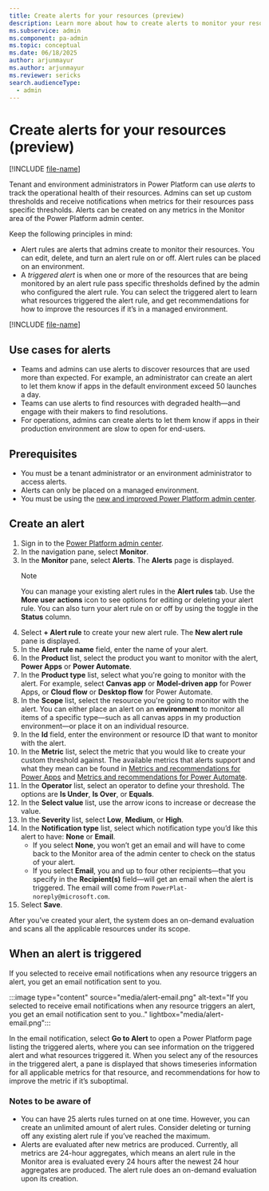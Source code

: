 ```yaml
---
title: Create alerts for your resources (preview)
description: Learn more about how to create alerts to monitor your resources in Power Platform.
ms.subservice: admin
ms.component: pa-admin
ms.topic: conceptual
ms.date: 06/18/2025
author: arjunmayur
ms.author: arjunmayur
ms.reviewer: sericks
search.audienceType: 
  - admin
---
```


# Create alerts for your resources (preview)

[!INCLUDE [file-name](~/../shared-content/shared/preview-includes/preview-banner.md)]

Tenant and environment administrators in Power Platform can use _alerts_ to track the operational health of their resources. Admins can set up custom thresholds and receive notifications when metrics for their resources pass specific thresholds. Alerts can be created on any metrics in the Monitor area of the Power Platform admin center.

Keep the following principles in mind:

- Alert rules are alerts that admins create to monitor their resources. You can edit, delete, and turn an alert rule on or off. Alert rules can be placed on an environment.
- A _triggered alert_ is when one or more of the resources that are being monitored by an alert rule pass specific thresholds defined by the admin who configured the alert rule. You can select the triggered alert to learn what resources triggered the alert rule, and get recommendations for how to improve the resources if it’s in a managed environment. 

[!INCLUDE [file-name](~/../shared-content/shared/preview-includes/preview-note-pp.md)]

## Use cases for alerts
- Teams and admins can use alerts to discover resources that are used more than expected. For example, an administrator can create an alert to let them know if apps in the default environment exceed 50 launches a day.
- Teams can use alerts to find resources with degraded health&mdash;and engage with their makers to find resolutions.
- For operations, admins can create alerts to let them know if apps in their production environment are slow to open for end-users. 

## Prerequisites
-	You must be a tenant administrator or an environment administrator to access alerts. 
-	Alerts can only be placed on a managed environment.
-	You must be using the [new and improved Power Platform admin center](../new-admin-center.md).

## Create an alert 
1. Sign in to the [Power Platform admin center](https://admin.powerplatform.microsoft.com/).
1. In the navigation pane, select **Monitor**.
1. In the **Monitor** pane, select **Alerts**. The **Alerts** page is displayed.
    > [!Note]
    > You can manage your existing alert rules in the **Alert rules** tab. Use the **More user actions** icon to see options for editing or deleting your alert rule. You can also turn your alert rule on or off by using the toggle in the **Status** column.
1. Select **+ Alert rule** to create your new alert rule. The **New alert rule** pane is displayed.
1. In the **Alert rule name** field, enter the name of your alert.
1. In the **Product** list, select the product you want to monitor with the alert, **Power Apps** or **Power Automate**.
1. In the **Product type** list, select what you're going to monitor with the alert. For example, select **Canvas app** or **Model-driven app** for Power Apps, or **Cloud flow** or **Desktop flow** for Power Automate.
1. In the **Scope** list, select the resource you're going to monitor with the alert. You can either place an alert on an **environment** to monitor all items of a specific type&mdash;such as all canvas apps in my production environment&mdash;or place it on an individual resource.
1. In the **Id** field, enter the environment or resource ID that want to monitor with the alert.
1. In the **Metric** list, select the metric that you would like to create your custom threshold against. The available metrics that alerts support and what they mean can be found in [Metrics and recommendations for Power Apps](monitor-power-apps.md) and [Metrics and recommendations for Power Automate](monitor-power-automate.md).
1. In the **Operator** list, select an operator to define your threshold. The options are **Is Under**, **Is Over**, or **Equals**.
1. In the **Select value** list, use the arrow icons to increase or decrease the value.
1. In the **Severity** list, select **Low**, **Medium**, or **High**.
1. In the **Notification type** list, select which notification type you’d like this alert to have: **None** or **Email**.
    - If you select **None**, you won’t get an email and will have to come back to the Monitor area of the admin center to check on the status of your alert.
    - If you select **Email**, you and up to four other recipients&mdash;that you specify in the **Recipient(s)** field&mdash;will get an email when the alert is triggered. The email will come from `PowerPlat-noreply@microsoft.com`.
1. Select **Save**.

After you’ve created your alert, the system does an on-demand evaluation and scans all the applicable resources under its scope. 

## When an alert is triggered
If you selected to receive email notifications when any resource triggers an alert, you get an email notification sent to you.

:::image type="content" source="media/alert-email.png" alt-text="If you selected to receive email notifications when any resource triggers an alert, you get an email notification sent to you.." lightbox="media/alert-email.png":::

In the email notification, select **Go to Alert** to open a Power Platform page listing the triggered alerts, where you can see information on the triggered alert and what resources triggered it. When you select any of the resources in the triggered alert, a pane is displayed that shows timeseries information for all applicable metrics for that resource, and recommendations for how to improve the metric if it’s suboptimal.

### Notes to be aware of
-	You can have 25 alerts rules turned on at one time. However, you can create an unlimited amount of alert rules. Consider deleting or turning off any existing alert rule if you’ve reached the maximum.
-	Alerts are evaluated after new metrics are produced. Currently, all metrics are 24-hour aggregates, which means an alert rule in the Monitor area is evaluated every 24 hours after the newest 24 hour aggregates are produced. The alert rule does an on-demand evaluation upon its creation. 



